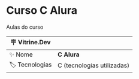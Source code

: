 # Curso C Alura

Aulas do curso

| :placard: Vitrine.Dev |     |
| -------------  | --- |
| :sparkles: Nome        | **C Alura**
| :label: Tecnologias | C (tecnologias utilizadas)

